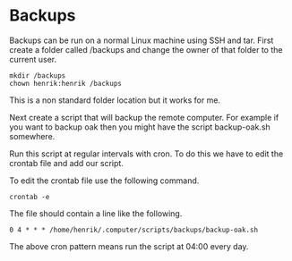 # Backups
Backups can be run on a normal Linux machine using SSH and tar. First
create a folder called /backups and change the owner of that folder
to the current user.

    mkdir /backups
    chown henrik:henrik /backups

This is a non standard folder location but it works for me.

Next create a script that will backup the remote computer. For example
if you want to backup oak then you might have the script backup-oak.sh
somewhere.

Run this script at regular intervals with cron. To do this we have to
edit the crontab file and add our script.

To edit the crontab file use the following command.

    crontab -e

The file should contain a line like the following.

    0 4 * * * /home/henrik/.computer/scripts/backups/backup-oak.sh

The above cron pattern means run the script at 04:00 every day.
